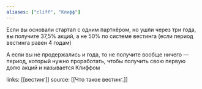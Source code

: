 ```yaml
---
aliases: ["cliff", "Клифф"]
---
```

Если вы основали стартап с одним партнёром, но ушли через три года, вы получите 37,5% акций, а не 50% по системе вестинга (если период вестинга равен 4 годам)

А если вы не продержались и года, то не получите вообще ничего — период, который нужно проработать, чтобы получить свою первую долю акций и называется Клиффом

links: [[вестинг]]
source: [[Что такое вестинг.]]